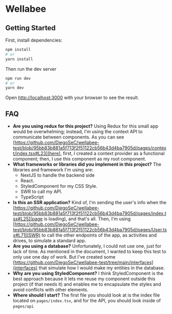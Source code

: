 # Wellabee

## Getting Started

First, install dependencies:

```bash
npm install
# or
yarn install
```

Then run the dev server

```bash
npm run dev
# or
yarn dev
```

Open [http://localhost:3000](http://localhost:3000) with your browser to see the result.

## FAQ

- **Are you using redux for this project?** Using Redux for this small app would be overwhelming; instead, I'm using the context API to communicate between components. As you can see [https://github.com/DiegoSeC/wellabee-test/blob/95bb83b881a5f713f2f51122cb56b43d4ba7905d/pages/context/index.tsx#L23](here), first, I created a context provider as a functional component; then, I use this component as my root component.
- **What frameworks or libraries did you implement in this project?** The libraries and framework I'm using are:
  - NextJS to handle the backend side
  - React.
  - StyledComponent for my CSS Style.
  - SWR to call my API.
  - TypeScript
- **Is this an SSR application?** Kind of, I'm sending the user's info when the [https://github.com/DiegoSeC/wellabee-test/blob/95bb83b881a5f713f2f51122cb56b43d4ba7905d/pages/index.tsx#L25](page is loading), and that's all. Then, I'm using [https://github.com/DiegoSeC/wellabee-test/blob/95bb83b881a5f713f2f51122cb56b43d4ba7905d/pages/User.tsx#L71](SWR) to call the other endpoints of the app, as activities and drives, to simulate a standard app.
- **Are you using a database?** Unfortunately, I could not use one, just for lack of time. As mentioned in the document, I wanted to keep this test to only use one day of work. But I've created some [https://github.com/DiegoSeC/wellabee-test/tree/main/interfaces](interfaces) that simulate how I would make my entities in the database.
- **Why are you using StyledComponent?** I think StyledComponent is the best approach because it lets me reuse my component outside this project (if that needs it) and enables me to encapsulate the styles and avoid conflicts with other elements.
- **Where should I start?** The first file you should look at is the index file located on `pages/index.tsx`, and for the API, you should look inside of `pages/api`

